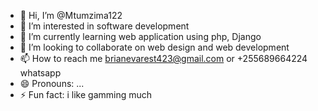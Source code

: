 - 👋 Hi, I’m @Mtumzima122
- 👀 I’m interested in software development 
- 🌱 I’m currently learning web application using php, Django
- 💞️ I’m looking to collaborate on web design and web development
- 📫 How to reach me brianevarest423@gmail.com or +255689664224 whatsapp
- 😄 Pronouns: ...
- ⚡ Fun fact: i like gamming much

<!---
Mtumzima122/Mtumzima122 is a ✨ special ✨ repository because its `README.md` (this file) appears on your GitHub profile.
You can click the Preview link to take a look at your changes.
--->
